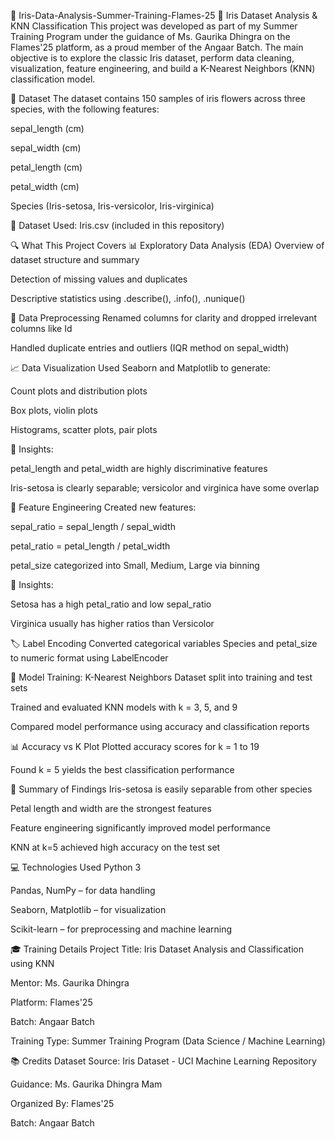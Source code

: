 🌸 Iris-Data-Analysis-Summer-Training-Flames-25
🌼 Iris Dataset Analysis & KNN Classification
This project was developed as part of my Summer Training Program under the guidance of Ms. Gaurika Dhingra on the Flames'25 platform, as a proud member of the Angaar Batch. The main objective is to explore the classic Iris dataset, perform data cleaning, visualization, feature engineering, and build a K-Nearest Neighbors (KNN) classification model.

📂 Dataset
The dataset contains 150 samples of iris flowers across three species, with the following features:

sepal_length (cm)

sepal_width (cm)

petal_length (cm)

petal_width (cm)

Species (Iris-setosa, Iris-versicolor, Iris-virginica)

📁 Dataset Used: Iris.csv (included in this repository)

🔍 What This Project Covers
📊 Exploratory Data Analysis (EDA)
Overview of dataset structure and summary

Detection of missing values and duplicates

Descriptive statistics using .describe(), .info(), .nunique()

🧼 Data Preprocessing
Renamed columns for clarity and dropped irrelevant columns like Id

Handled duplicate entries and outliers (IQR method on sepal_width)

📈 Data Visualization
Used Seaborn and Matplotlib to generate:

Count plots and distribution plots

Box plots, violin plots

Histograms, scatter plots, pair plots

📌 Insights:

petal_length and petal_width are highly discriminative features

Iris-setosa is clearly separable; versicolor and virginica have some overlap

🧠 Feature Engineering
Created new features:

sepal_ratio = sepal_length / sepal_width

petal_ratio = petal_length / petal_width

petal_size categorized into Small, Medium, Large via binning

📌 Insights:

Setosa has a high petal_ratio and low sepal_ratio

Virginica usually has higher ratios than Versicolor

🏷️ Label Encoding
Converted categorical variables Species and petal_size to numeric format using LabelEncoder

🤖 Model Training: K-Nearest Neighbors
Dataset split into training and test sets

Trained and evaluated KNN models with k = 3, 5, and 9

Compared model performance using accuracy and classification reports

📊 Accuracy vs K Plot
Plotted accuracy scores for k = 1 to 19

Found k = 5 yields the best classification performance

📌 Summary of Findings
Iris-setosa is easily separable from other species

Petal length and width are the strongest features

Feature engineering significantly improved model performance

KNN at k=5 achieved high accuracy on the test set

💻 Technologies Used
Python 3

Pandas, NumPy – for data handling

Seaborn, Matplotlib – for visualization

Scikit-learn – for preprocessing and machine learning

🎓 Training Details
Project Title: Iris Dataset Analysis and Classification using KNN

Mentor: Ms. Gaurika Dhingra

Platform: Flames'25

Batch: Angaar Batch

Training Type: Summer Training Program (Data Science / Machine Learning)

📚 Credits
Dataset Source: Iris Dataset - UCI Machine Learning Repository

Guidance: Ms. Gaurika Dhingra Mam

Organized By: Flames'25

Batch: Angaar Batch
